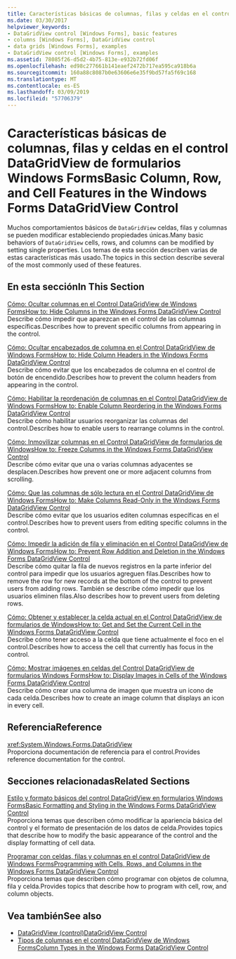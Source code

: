```yaml
---
title: Características básicas de columnas, filas y celdas en el control DataGridView de formularios Windows Forms
ms.date: 03/30/2017
helpviewer_keywords:
- DataGridView control [Windows Forms], basic features
- columns [Windows Forms], DataGridView control
- data grids [Windows Forms], examples
- DataGridView control [Windows Forms], examples
ms.assetid: 78085f26-d5d2-4b75-813e-e932b72fd06f
ms.openlocfilehash: ed98c277661b141eaef2472b717ea595ca918b6a
ms.sourcegitcommit: 160a88c8087b0e63606e6e35f9bd57fa5f69c168
ms.translationtype: MT
ms.contentlocale: es-ES
ms.lasthandoff: 03/09/2019
ms.locfileid: "57706379"
---
```

# <a name="basic-column-row-and-cell-features-in-the-windows-forms-datagridview-control"></a><span data-ttu-id="d31cd-102">Características básicas de columnas, filas y celdas en el control DataGridView de formularios Windows Forms</span><span class="sxs-lookup"><span data-stu-id="d31cd-102">Basic Column, Row, and Cell Features in the Windows Forms DataGridView Control</span></span>
<span data-ttu-id="d31cd-103">Muchos comportamientos básicos de `DataGridView` celdas, filas y columnas se pueden modificar estableciendo propiedades únicas.</span><span class="sxs-lookup"><span data-stu-id="d31cd-103">Many basic behaviors of `DataGridView` cells, rows, and columns can be modified by setting single properties.</span></span> <span data-ttu-id="d31cd-104">Los temas de esta sección describen varias de estas características más usado.</span><span class="sxs-lookup"><span data-stu-id="d31cd-104">The topics in this section describe several of the most commonly used of these features.</span></span>  
  
## <a name="in-this-section"></a><span data-ttu-id="d31cd-105">En esta sección</span><span class="sxs-lookup"><span data-stu-id="d31cd-105">In This Section</span></span>  
 [<span data-ttu-id="d31cd-106">Cómo: Ocultar columnas en el Control DataGridView de Windows Forms</span><span class="sxs-lookup"><span data-stu-id="d31cd-106">How to: Hide Columns in the Windows Forms DataGridView Control</span></span>](how-to-hide-columns-in-the-windows-forms-datagridview-control.md)  
 <span data-ttu-id="d31cd-107">Describe cómo impedir que aparezcan en el control de las columnas específicas.</span><span class="sxs-lookup"><span data-stu-id="d31cd-107">Describes how to prevent specific columns from appearing in the control.</span></span>  
  
 [<span data-ttu-id="d31cd-108">Cómo: Ocultar encabezados de columna en el Control DataGridView de Windows Forms</span><span class="sxs-lookup"><span data-stu-id="d31cd-108">How to: Hide Column Headers in the Windows Forms DataGridView Control</span></span>](how-to-hide-column-headers-in-the-windows-forms-datagridview-control.md)  
 <span data-ttu-id="d31cd-109">Describe cómo evitar que los encabezados de columna en el control de botón de encendido.</span><span class="sxs-lookup"><span data-stu-id="d31cd-109">Describes how to prevent the column headers from appearing in the control.</span></span>  
  
 [<span data-ttu-id="d31cd-110">Cómo: Habilitar la reordenación de columnas en el Control DataGridView de Windows Forms</span><span class="sxs-lookup"><span data-stu-id="d31cd-110">How to: Enable Column Reordering in the Windows Forms DataGridView Control</span></span>](how-to-enable-column-reordering-in-the-windows-forms-datagridview-control.md)  
 <span data-ttu-id="d31cd-111">Describe cómo habilitar usuarios reorganizar las columnas del control.</span><span class="sxs-lookup"><span data-stu-id="d31cd-111">Describes how to enable users to rearrange columns in the control.</span></span>  
  
 [<span data-ttu-id="d31cd-112">Cómo: Inmovilizar columnas en el Control DataGridView de formularios de Windows</span><span class="sxs-lookup"><span data-stu-id="d31cd-112">How to: Freeze Columns in the Windows Forms DataGridView Control</span></span>](how-to-freeze-columns-in-the-windows-forms-datagridview-control.md)  
 <span data-ttu-id="d31cd-113">Describe cómo evitar que una o varias columnas adyacentes se desplacen.</span><span class="sxs-lookup"><span data-stu-id="d31cd-113">Describes how prevent one or more adjacent columns from scrolling.</span></span>  
  
 [<span data-ttu-id="d31cd-114">Cómo: Que las columnas de sólo lectura en el Control DataGridView de Windows Forms</span><span class="sxs-lookup"><span data-stu-id="d31cd-114">How to: Make Columns Read-Only in the Windows Forms DataGridView Control</span></span>](how-to-make-columns-read-only-in-the-windows-forms-datagridview-control.md)  
 <span data-ttu-id="d31cd-115">Describe cómo evitar que los usuarios editen columnas específicas en el control.</span><span class="sxs-lookup"><span data-stu-id="d31cd-115">Describes how to prevent users from editing specific columns in the control.</span></span>  
  
 [<span data-ttu-id="d31cd-116">Cómo: Impedir la adición de fila y eliminación en el Control DataGridView de Windows Forms</span><span class="sxs-lookup"><span data-stu-id="d31cd-116">How to: Prevent Row Addition and Deletion in the Windows Forms DataGridView Control</span></span>](prevent-row-addition-and-deletion-datagridview.md)  
 <span data-ttu-id="d31cd-117">Describe cómo quitar la fila de nuevos registros en la parte inferior del control para impedir que los usuarios agreguen filas.</span><span class="sxs-lookup"><span data-stu-id="d31cd-117">Describes how to remove the row for new records at the bottom of the control to prevent users from adding rows.</span></span> <span data-ttu-id="d31cd-118">También se describe cómo impedir que los usuarios eliminen filas.</span><span class="sxs-lookup"><span data-stu-id="d31cd-118">Also describes how to prevent users from deleting rows.</span></span>  
  
 [<span data-ttu-id="d31cd-119">Cómo: Obtener y establecer la celda actual en el Control DataGridView de formularios de Windows</span><span class="sxs-lookup"><span data-stu-id="d31cd-119">How to: Get and Set the Current Cell in the Windows Forms DataGridView Control</span></span>](get-and-set-the-current-cell-wf-datagridview-control.md)  
 <span data-ttu-id="d31cd-120">Describe cómo tener acceso a la celda que tiene actualmente el foco en el control.</span><span class="sxs-lookup"><span data-stu-id="d31cd-120">Describes how to access the cell that currently has focus in the control.</span></span>  
  
 [<span data-ttu-id="d31cd-121">Cómo: Mostrar imágenes en celdas del Control DataGridView de formularios Windows Forms</span><span class="sxs-lookup"><span data-stu-id="d31cd-121">How to: Display Images in Cells of the Windows Forms DataGridView Control</span></span>](how-to-display-images-in-cells-of-the-windows-forms-datagridview-control.md)  
 <span data-ttu-id="d31cd-122">Describe cómo crear una columna de imagen que muestra un icono de cada celda.</span><span class="sxs-lookup"><span data-stu-id="d31cd-122">Describes how to create an image column that displays an icon in every cell.</span></span>  
  
## <a name="reference"></a><span data-ttu-id="d31cd-123">Referencia</span><span class="sxs-lookup"><span data-stu-id="d31cd-123">Reference</span></span>  
 <xref:System.Windows.Forms.DataGridView>  
 <span data-ttu-id="d31cd-124">Proporciona documentación de referencia para el control.</span><span class="sxs-lookup"><span data-stu-id="d31cd-124">Provides reference documentation for the control.</span></span>  
  
## <a name="related-sections"></a><span data-ttu-id="d31cd-125">Secciones relacionadas</span><span class="sxs-lookup"><span data-stu-id="d31cd-125">Related Sections</span></span>  
 [<span data-ttu-id="d31cd-126">Estilo y formato básicos del control DataGridView en formularios Windows Forms</span><span class="sxs-lookup"><span data-stu-id="d31cd-126">Basic Formatting and Styling in the Windows Forms DataGridView Control</span></span>](basic-formatting-and-styling-in-the-windows-forms-datagridview-control.md)  
 <span data-ttu-id="d31cd-127">Proporciona temas que describen cómo modificar la apariencia básica del control y el formato de presentación de los datos de celda.</span><span class="sxs-lookup"><span data-stu-id="d31cd-127">Provides topics that describe how to modify the basic appearance of the control and the display formatting of cell data.</span></span>  
  
 [<span data-ttu-id="d31cd-128">Programar con celdas, filas y columnas en el control DataGridView de Windows Forms</span><span class="sxs-lookup"><span data-stu-id="d31cd-128">Programming with Cells, Rows, and Columns in the Windows Forms DataGridView Control</span></span>](programming-with-cells-rows-and-columns-in-the-datagrid.md)  
 <span data-ttu-id="d31cd-129">Proporciona temas que describen cómo programar con objetos de columna, fila y celda.</span><span class="sxs-lookup"><span data-stu-id="d31cd-129">Provides topics that describe how to program with cell, row, and column objects.</span></span>  
  
## <a name="see-also"></a><span data-ttu-id="d31cd-130">Vea también</span><span class="sxs-lookup"><span data-stu-id="d31cd-130">See also</span></span>
- [<span data-ttu-id="d31cd-131">DataGridView (control)</span><span class="sxs-lookup"><span data-stu-id="d31cd-131">DataGridView Control</span></span>](datagridview-control-windows-forms.md)
- [<span data-ttu-id="d31cd-132">Tipos de columnas en el control DataGridView de Windows Forms</span><span class="sxs-lookup"><span data-stu-id="d31cd-132">Column Types in the Windows Forms DataGridView Control</span></span>](column-types-in-the-windows-forms-datagridview-control.md)
